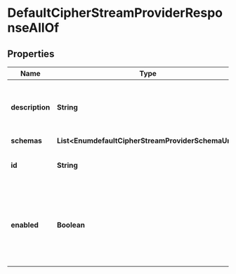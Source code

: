 

# DefaultCipherStreamProviderResponseAllOf


## Properties

| Name | Type | Description | Notes |
|------------ | ------------- | ------------- | -------------|
|**description** | **String** | A description for this Cipher Stream Provider |  [optional] |
|**schemas** | **List&lt;EnumdefaultCipherStreamProviderSchemaUrn&gt;** |  |  [optional] |
|**id** | **String** | Name of the Cipher Stream Provider |  [optional] |
|**enabled** | **Boolean** | Indicates whether this Cipher Stream Provider is enabled for use in the Directory Server. |  [optional] |



